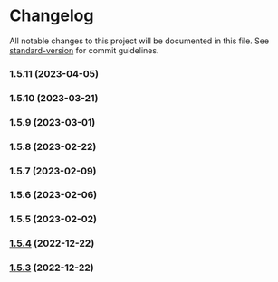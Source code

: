 # Changelog

All notable changes to this project will be documented in this file. See [standard-version](https://github.com/conventional-changelog/standard-version) for commit guidelines.

### 1.5.11 (2023-04-05)

### 1.5.10 (2023-03-21)

### 1.5.9 (2023-03-01)

### 1.5.8 (2023-02-22)

### 1.5.7 (2023-02-09)

### 1.5.6 (2023-02-06)

### 1.5.5 (2023-02-02)

### [1.5.4](https://github.com/Devwares-Team/cdbreact/compare/v1.5.3...v1.5.4) (2022-12-22)

### [1.5.3](https://github.com/Devwares-Team/cdbreact/compare/v1.5.2...v1.5.3) (2022-12-22)
